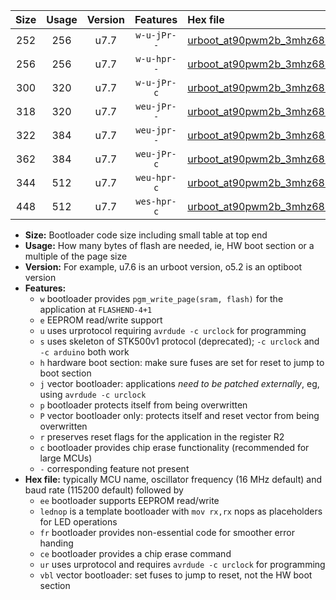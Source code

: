 |Size|Usage|Version|Features|Hex file|
|:-:|:-:|:-:|:-:|:--|
|252|256|u7.7|`w-u-jPr--`|[urboot_at90pwm2b_3mhz6864_38400bps_lednop_ur_vbl.hex](https://raw.githubusercontent.com/stefanrueger/urboot.hex/main/mcus/at90pwm2b/fcpu_3mhz6864/38400_bps/urboot_at90pwm2b_3mhz6864_38400bps_lednop_ur_vbl.hex)|
|256|256|u7.7|`w-u-hpr--`|[urboot_at90pwm2b_3mhz6864_38400bps_lednop_fr_ur.hex](https://raw.githubusercontent.com/stefanrueger/urboot.hex/main/mcus/at90pwm2b/fcpu_3mhz6864/38400_bps/urboot_at90pwm2b_3mhz6864_38400bps_lednop_fr_ur.hex)|
|300|320|u7.7|`w-u-jPr-c`|[urboot_at90pwm2b_3mhz6864_38400bps_lednop_fr_ce_ur_vbl.hex](https://raw.githubusercontent.com/stefanrueger/urboot.hex/main/mcus/at90pwm2b/fcpu_3mhz6864/38400_bps/urboot_at90pwm2b_3mhz6864_38400bps_lednop_fr_ce_ur_vbl.hex)|
|318|320|u7.7|`weu-jPr--`|[urboot_at90pwm2b_3mhz6864_38400bps_ee_lednop_ur_vbl.hex](https://raw.githubusercontent.com/stefanrueger/urboot.hex/main/mcus/at90pwm2b/fcpu_3mhz6864/38400_bps/urboot_at90pwm2b_3mhz6864_38400bps_ee_lednop_ur_vbl.hex)|
|322|384|u7.7|`weu-jpr--`|[urboot_at90pwm2b_3mhz6864_38400bps_ee_lednop_fr_ur_vbl.hex](https://raw.githubusercontent.com/stefanrueger/urboot.hex/main/mcus/at90pwm2b/fcpu_3mhz6864/38400_bps/urboot_at90pwm2b_3mhz6864_38400bps_ee_lednop_fr_ur_vbl.hex)|
|362|384|u7.7|`weu-jPr-c`|[urboot_at90pwm2b_3mhz6864_38400bps_ee_lednop_fr_ce_ur_vbl.hex](https://raw.githubusercontent.com/stefanrueger/urboot.hex/main/mcus/at90pwm2b/fcpu_3mhz6864/38400_bps/urboot_at90pwm2b_3mhz6864_38400bps_ee_lednop_fr_ce_ur_vbl.hex)|
|344|512|u7.7|`weu-hpr-c`|[urboot_at90pwm2b_3mhz6864_38400bps_ee_lednop_fr_ce_ur.hex](https://raw.githubusercontent.com/stefanrueger/urboot.hex/main/mcus/at90pwm2b/fcpu_3mhz6864/38400_bps/urboot_at90pwm2b_3mhz6864_38400bps_ee_lednop_fr_ce_ur.hex)|
|448|512|u7.7|`wes-hpr-c`|[urboot_at90pwm2b_3mhz6864_38400bps_ee_lednop_fr_ce.hex](https://raw.githubusercontent.com/stefanrueger/urboot.hex/main/mcus/at90pwm2b/fcpu_3mhz6864/38400_bps/urboot_at90pwm2b_3mhz6864_38400bps_ee_lednop_fr_ce.hex)|

- **Size:** Bootloader code size including small table at top end
- **Usage:** How many bytes of flash are needed, ie, HW boot section or a multiple of the page size
- **Version:** For example, u7.6 is an urboot version, o5.2 is an optiboot version
- **Features:**
  + `w` bootloader provides `pgm_write_page(sram, flash)` for the application at `FLASHEND-4+1`
  + `e` EEPROM read/write support
  + `u` uses urprotocol requiring `avrdude -c urclock` for programming
  + `s` uses skeleton of STK500v1 protocol (deprecated); `-c urclock` and `-c arduino` both work
  + `h` hardware boot section: make sure fuses are set for reset to jump to boot section
  + `j` vector bootloader: applications *need to be patched externally*, eg, using `avrdude -c urclock`
  + `p` bootloader protects itself from being overwritten
  + `P` vector bootloader only: protects itself and reset vector from being overwritten
  + `r` preserves reset flags for the application in the register R2
  + `c` bootloader provides chip erase functionality (recommended for large MCUs)
  + `-` corresponding feature not present
- **Hex file:** typically MCU name, oscillator frequency (16 MHz default) and baud rate (115200 default) followed by
  + `ee` bootloader supports EEPROM read/write
  + `lednop` is a template bootloader with `mov rx,rx` nops as placeholders for LED operations
  + `fr` bootloader provides non-essential code for smoother error handing
  + `ce` bootloader provides a chip erase command
  + `ur` uses urprotocol and requires `avrdude -c urclock` for programming
  + `vbl` vector bootloader: set fuses to jump to reset, not the HW boot section
